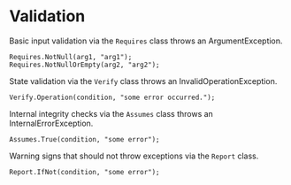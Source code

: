 Validation
==========

Basic input validation via the `Requires` class throws an ArgumentException.

	Requires.NotNull(arg1, "arg1");
	Requires.NotNullOrEmpty(arg2, "arg2");

State validation via the `Verify` class throws an InvalidOperationException.

	Verify.Operation(condition, "some error occurred.");

Internal integrity checks via the `Assumes` class throws an InternalErrorException.

	Assumes.True(condition, "some error");

Warning signs that should not throw exceptions via the `Report` class.

	Report.IfNot(condition, "some error");